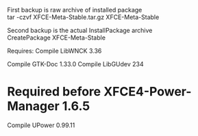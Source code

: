 First backup is raw archive of installed package  
tar -czvf XFCE-Meta-Stable.tar.gz XFCE-Meta-Stable  

Second backup is the actual InstallPackage archive  
CreatePackage XFCE-Meta-Stable



Requires:
Compile LibWNCK 3.36

   Compile GTK-Doc 1.33.0
  Compile LibGUdev 234
# Required before XFCE4-Power-Manager 1.6.5
Compile UPower 0.99.11
